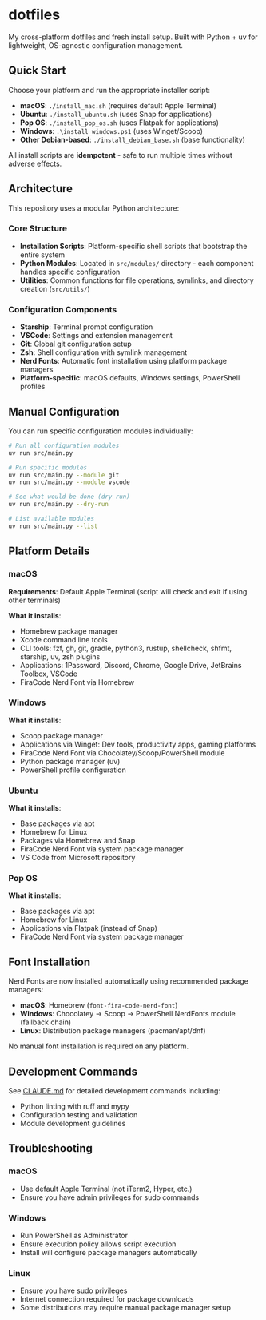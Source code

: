 # dotfiles

My cross-platform dotfiles and fresh install setup. Built with Python + uv for lightweight, OS-agnostic configuration management.

## Quick Start

Choose your platform and run the appropriate installer script:

- **macOS**: `./install_mac.sh` (requires default Apple Terminal)
- **Ubuntu**: `./install_ubuntu.sh` (uses Snap for applications)
- **Pop OS**: `./install_pop_os.sh` (uses Flatpak for applications)
- **Windows**: `.\install_windows.ps1` (uses Winget/Scoop)
- **Other Debian-based**: `./install_debian_base.sh` (base functionality)

All install scripts are **idempotent** - safe to run multiple times without adverse effects.

## Architecture

This repository uses a modular Python architecture:

### Core Structure

- **Installation Scripts**: Platform-specific shell scripts that bootstrap the entire system
- **Python Modules**: Located in `src/modules/` directory - each component handles specific configuration
- **Utilities**: Common functions for file operations, symlinks, and directory creation (`src/utils/`)

### Configuration Components

- **Starship**: Terminal prompt configuration
- **VSCode**: Settings and extension management  
- **Git**: Global git configuration setup
- **Zsh**: Shell configuration with symlink management
- **Nerd Fonts**: Automatic font installation using platform package managers
- **Platform-specific**: macOS defaults, Windows settings, PowerShell profiles

## Manual Configuration

You can run specific configuration modules individually:

```bash
# Run all configuration modules
uv run src/main.py

# Run specific modules
uv run src/main.py --module git
uv run src/main.py --module vscode

# See what would be done (dry run)
uv run src/main.py --dry-run

# List available modules
uv run src/main.py --list
```

## Platform Details

### macOS

**Requirements**: Default Apple Terminal (script will check and exit if using other terminals)

**What it installs**:
- Homebrew package manager
- Xcode command line tools
- CLI tools: fzf, gh, git, gradle, python3, rustup, shellcheck, shfmt, starship, uv, zsh plugins
- Applications: 1Password, Discord, Chrome, Google Drive, JetBrains Toolbox, VSCode
- FiraCode Nerd Font via Homebrew

### Windows

**What it installs**:
- Scoop package manager
- Applications via Winget: Dev tools, productivity apps, gaming platforms
- FiraCode Nerd Font via Chocolatey/Scoop/PowerShell module
- Python package manager (uv)
- PowerShell profile configuration

### Ubuntu

**What it installs**:
- Base packages via apt
- Homebrew for Linux
- Packages via Homebrew and Snap
- FiraCode Nerd Font via system package manager
- VS Code from Microsoft repository

### Pop OS

**What it installs**:
- Base packages via apt  
- Homebrew for Linux
- Applications via Flatpak (instead of Snap)
- FiraCode Nerd Font via system package manager

## Font Installation

Nerd Fonts are now installed automatically using recommended package managers:

- **macOS**: Homebrew (`font-fira-code-nerd-font`)
- **Windows**: Chocolatey → Scoop → PowerShell NerdFonts module (fallback chain)
- **Linux**: Distribution package managers (pacman/apt/dnf)

No manual font installation is required on any platform.

## Development Commands

See [CLAUDE.md](CLAUDE.md) for detailed development commands including:
- Python linting with ruff and mypy
- Configuration testing and validation
- Module development guidelines

## Troubleshooting

### macOS
- Use default Apple Terminal (not iTerm2, Hyper, etc.)
- Ensure you have admin privileges for sudo commands

### Windows  
- Run PowerShell as Administrator
- Ensure execution policy allows script execution
- Install will configure package managers automatically

### Linux
- Ensure you have sudo privileges
- Internet connection required for package downloads
- Some distributions may require manual package manager setup